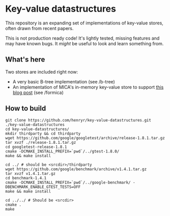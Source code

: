 # Key-value datastructures

This repository is an expanding set of implementations of key-value stores, often drawn from recent
papers.

This is not production ready code! It's lightly tested, missing features and may have known bugs. It
*might* be useful to look and learn something from.

## What's here

Two stores are included right now:

* A very basic B-tree implementation (see /b-tree)
* An implementation of MICA's in-memory key-value store to support [this blog post](https://www.the-paper-trail.org/post/mica-paper-notes/) (see /formica)

## How to build

    git clone https://github.com/henryr/key-value-datastructures.git ./key-value-datastructures
    cd key-value-datastructures/
    mkdir thirdparty && cd thirdparty
    wget https://github.com/google/googletest/archive/release-1.8.1.tar.gz
    tar xvzf ./release-1.8.1.tar.gz
    cd googletest-release-1.8.1
    cmake -DCMAKE_INSTALL_PREFIX=`pwd`/../gtest-1.8.0/
    make && make install

    cd ../ # should be <srcdir>/thirdparty
    wget https://github.com/google/benchmark/archive/v1.4.1.tar.gz
    tar xvzf v1.4.1.tar.gz
    cd benchmark-1.4.1
    cmake -DCMAKE_INSTALL_PREFIX=`pwd`/../google-benchmark/ -DBENCHMARK_ENABLE_GTEST_TESTS=OFF
    make && make install

    cd ../../ # Should be <srcdir>
    cmake .
    make
